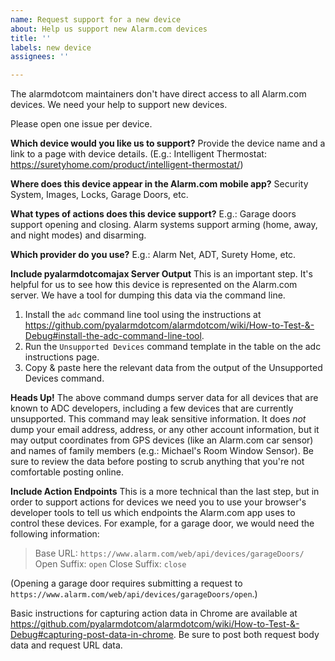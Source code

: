 ```yaml
---
name: Request support for a new device
about: Help us support new Alarm.com devices
title: ''
labels: new device
assignees: ''

---
```


The alarmdotcom maintainers don't have direct access to all Alarm.com devices. We need your help to support new devices.

Please open one issue per device.

**Which device would you like us to support?**
Provide the device name and a link to a page with device details.
(E.g.: Intelligent Thermostat: https://suretyhome.com/product/intelligent-thermostat/)

**Where does this device appear in the Alarm.com mobile app?**
Security System, Images, Locks, Garage Doors, etc.

**What types of actions does this device support?**
E.g.: Garage doors support opening and closing. Alarm systems support arming (home, away, and night modes) and disarming.

**Which provider do you use?**
E.g.: Alarm Net, ADT, Surety Home, etc.

**Include pyalarmdotcomajax Server Output**
This is an important step. It's helpful for us to see how this device is represented on the Alarm.com server. We have a tool for dumping this data via the command line.

1. Install the `adc` command line tool using the instructions at https://github.com/pyalarmdotcom/alarmdotcom/wiki/How-to-Test-&-Debug#install-the-adc-command-line-tool.
2. Run the `Unsupported Devices` command template in the table on the adc instructions page.
3. Copy & paste here the relevant data from the output of the Unsupported Devices command.

**Heads Up!** The above command dumps server data for all devices that are known to ADC developers, including a few devices that are currently unsupported. This command may leak sensitive information. It does _not_ dump your email address, address, or any other account information, but it may output coordinates from GPS devices (like an Alarm.com car sensor) and names of family members (e.g.: Michael's Room Window Sensor). Be sure to review the data before posting to scrub anything that you're not comfortable posting online.

**Include Action Endpoints**
This is a more technical than the last step, but in order to support actions for devices we need you to use your browser's developer tools to tell us which endpoints the Alarm.com app uses to control these devices. For example, for a garage door, we would need the following information:

> Base URL: `https://www.alarm.com/web/api/devices/garageDoors/`
> Open Suffix: `open`
> Close Suffix: `close`

(Opening a garage door requires submitting a request to `https://www.alarm.com/web/api/devices/garageDoors/open`.)

Basic instructions for capturing action data in Chrome are available at https://github.com/pyalarmdotcom/alarmdotcom/wiki/How-to-Test-&-Debug#capturing-post-data-in-chrome. Be sure to post both request body data and request URL data.
